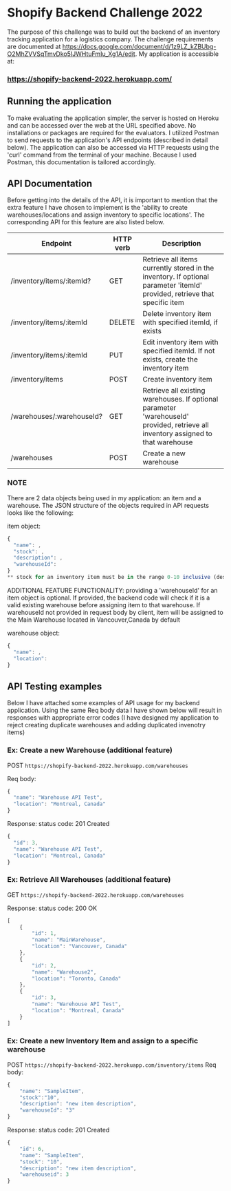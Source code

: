 # Shopify Backend Challenge 2022
The purpose of this challenge was to build out the backend of an inventory tracking application for a logistics company. The challenge requirements are documented at https://docs.google.com/document/d/1z9LZ_kZBUbg-O2MhZVVSqTmvDko5IJWHtuFmIu_Xg1A/edit. My application is accessible at:
### https://shopify-backend-2022.herokuapp.com/

## Running the application
To make evaluating the application simpler, the server is hosted on Heroku and can be accessed over the web at the URL specified above. No installations or packages
are required for the evaluators. I utilized Postman to send requests to the application's API endpoints (described in detail below). The application can also be accessed via HTTP requests using the 'curl' command from the terminal of your machine. Because I used Postman, this documentation is tailored accordingly.

## API Documentation
Before getting into the details of the API, it is important to mention that the extra feature I have chosen to implement is the 'ability to create warehouses/locations and assign inventory to specific locations'. The corresponding API for this feature are also listed below.

| Endpoint | HTTP verb | Description |
| --- | --- | --- |
| /inventory/items/:itemId? | GET | Retrieve all items currently stored in the inventory. If optional parameter 'itemId' provided, retrieve that specific item |
| /inventory/items/:itemId | DELETE | Delete inventory item with specified itemId, if exists |
| /inventory/items/:itemId | PUT | Edit inventory item with specified itemId. If not exists, create the inventory item |
| /inventory/items | POST | Create inventory item |
| /warehouses/:warehouseId? | GET | Retrieve all existing warehouses. If optional parameter 'warehouseId' provided, retrieve all inventory assigned to that warehouse |
| /warehouses | POST | Create a new warehouse |

### NOTE
There are 2 data objects being used in my application: an item and a warehouse. The JSON structure of the objects required in API requests looks like the following:

item object:
```javascript
{ 
  "name": ,
  "stock": ,
  "description": ,
  "warehouseId":
}
** stock for an inventory item must be in the range 0-10 inclusive (design choice). If not satisfied, server will return an error **
```
ADDITIONAL FEATURE FUNCTIONALITY: providing a 'warehouseId' for an item object is optional. If provided, the backend code will check if it is a valid existing warehouse before assigning item to that warehouse. If warehouseId not provided in request body by client, item will be assigned to the Main Warehouse located in Vancouver,Canada by default

warehouse object:
```javascript
{ 
  "name": ,
  "location": 
}
```

## API Testing examples
Below I have attached some examples of API usage for my backend application. Using the same Req body data I have shown below will result in responses with appropriate error codes (I have designed my application to reject creating duplicate warehouses and adding duplicated invenotry items)

### Ex: Create a new Warehouse (additional feature)
POST `https://shopify-backend-2022.herokuapp.com/warehouses`

Req body:
```javascript
{ 
  "name": "Warehouse API Test",
  "location": "Montreal, Canada"
}
```
Response:
status code: 201 Created
```javascript
{
  "id": 3,
  "name": "Warehouse API Test",
  "location": "Montreal, Canada"
}
```
### Ex: Retrieve All Warehouses (additional feature)
GET `https://shopify-backend-2022.herokuapp.com/warehouses`

Response:
status code: 200 OK
```javascript
[
    {
        "id": 1,
        "name": "MainWarehouse",
        "location": "Vancouver, Canada"
    },
    {
        "id": 2,
        "name": "Warehouse2",
        "location": "Toronto, Canada"
    },
    {
        "id": 3,
        "name": "Warehouse API Test",
        "location": "Montreal, Canada"
    }
]
```
### Ex: Create a new Inventory Item and assign to a specific warehouse
POST `https://shopify-backend-2022.herokuapp.com/inventory/items`
Req body:
```javascript
{
    "name": "SampleItem",
    "stock":"10",
    "description": "new item description",
    "warehouseId": "3"
}
```
Response: 
status code: 201 Created
```javascript
{
    "id": 6,
    "name": "SampleItem",
    "stock": "10",
    "description": "new item description",
    "warehouseid": 3
}
```


